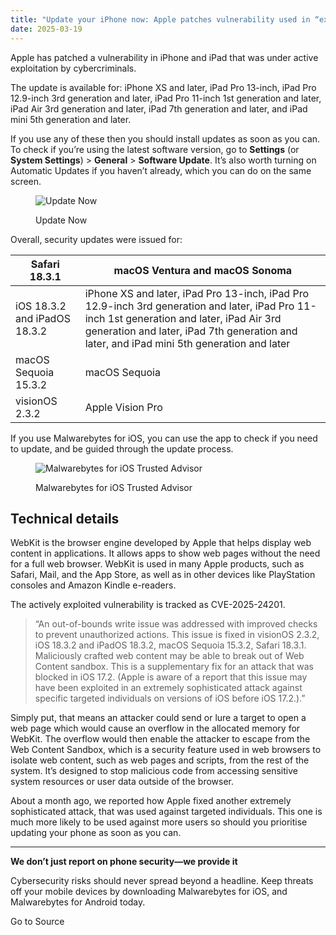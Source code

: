```yaml
---
title: "Update your iPhone now: Apple patches vulnerability used in “extremely sophisticated attacks”"
date: 2025-03-19
---
```


Apple has patched a vulnerability in iPhone and iPad that was under active exploitation by cybercriminals.

The update is available for: iPhone XS and later, iPad Pro 13-inch, iPad Pro 12.9-inch 3rd generation and later, iPad Pro 11-inch 1st generation and later, iPad Air 3rd generation and later, iPad 7th generation and later, and iPad mini 5th generation and later.

If you use any of these then you should install updates as soon as you can. To check if you’re using the latest software version, go to **Settings** (or **System Settings**) > **General** > **Software Update**. It’s also worth turning on Automatic Updates if you haven’t already, which you can do on the same screen.

<figure>

![Update Now](https://www.malwarebytes.com/wp-content/uploads/sites/2/2025/03/update_Available.jpg)

<figcaption>

Update Now

</figcaption>

</figure>

Overall, security updates were issued for:

| Safari 18.3.1 | macOS Ventura and macOS Sonoma |
| --- | --- |
| iOS 18.3.2 and iPadOS 18.3.2 | iPhone XS and later, iPad Pro 13-inch, iPad Pro 12.9-inch 3rd generation and later, iPad Pro 11-inch 1st generation and later, iPad Air 3rd generation and later, iPad 7th generation and later, and iPad mini 5th generation and later |
| macOS Sequoia 15.3.2 | macOS Sequoia |
| visionOS 2.3.2 | Apple Vision Pro |

If you use Malwarebytes for iOS, you can use the app to check if you need to update, and be guided through the update process.

<figure>

![Malwarebytes for iOS Trusted Advisor](https://www.malwarebytes.com/wp-content/uploads/sites/2/2025/03/Trusted_Advisor.jpg?w=804)

<figcaption>

Malwarebytes for iOS Trusted Advisor

</figcaption>

</figure>

## Technical details

WebKit is the browser engine developed by Apple that helps display web content in applications. It allows apps to show web pages without the need for a full web browser. WebKit is used in many Apple products, such as Safari, Mail, and the App Store, as well as in other devices like PlayStation consoles and Amazon Kindle e-readers.

The actively exploited vulnerability is tracked as CVE-2025-24201.

> “An out-of-bounds write issue was addressed with improved checks to prevent unauthorized actions. This issue is fixed in visionOS 2.3.2, iOS 18.3.2 and iPadOS 18.3.2, macOS Sequoia 15.3.2, Safari 18.3.1. Maliciously crafted web content may be able to break out of Web Content sandbox. This is a supplementary fix for an attack that was blocked in iOS 17.2. (Apple is aware of a report that this issue may have been exploited in an extremely sophisticated attack against specific targeted individuals on versions of iOS before iOS 17.2.).”

Simply put, that means an attacker could send or lure a target to open a web page which would cause an overflow in the allocated memory for WebKit. The overflow would then enable the attacker to escape from the Web Content Sandbox, which is a security feature used in web browsers to isolate web content, such as web pages and scripts, from the rest of the system. It’s designed to stop malicious code from accessing sensitive system resources or user data outside of the browser.

About a month ago, we reported how Apple fixed another extremely sophisticated attack, that was used against targeted individuals. This one is much more likely to be used against more users so should you prioritise updating your phone as soon as you can.

* * *

**We don’t just report on phone security—we provide it**

Cybersecurity risks should never spread beyond a headline. Keep threats off your mobile devices by downloading Malwarebytes for iOS, and Malwarebytes for Android today.

Go to Source
